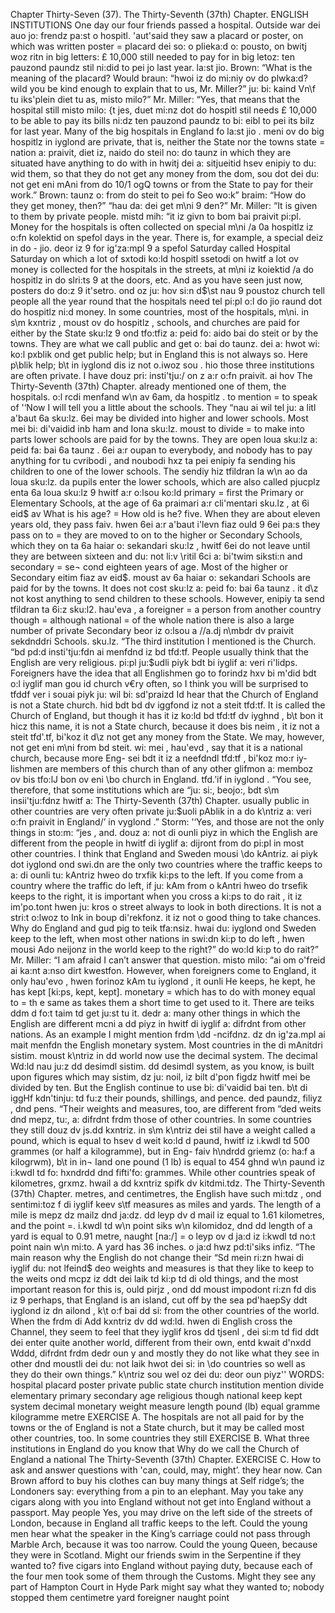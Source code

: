 Chapter Thirty-Seven (37). 
The Thirty-Seventh (37th) Chapter. 
ENGLISH INSTITUTIONS 
One day our four friends passed a hospital. Outside 
war dei auo jo: frendz pa:st o hospitl. 'aut'said 
they saw a placard or poster, on which was written poster = placard 
dei so: o plieka:d o: pousto, on bwitj woz ritn 
in big letters: £ 10,000 still needed to pay for 
in big letoz: ten pauzond paundz stil ni:did to pei jo 
last year. 
la:st jio. 
Brown: “What is the meaning of the placard? Would 
braun: “hwoi iz do mi:niy ov do plwka:d? wild 
you be kind enough to explain that to us, Mr. Miller?” 
ju: bi: kaind Vn\f tu iks'plein diet tu as, misto milo?” 
Mr. Miller: “Yes, that means that the hospital still 
misto milo: {t jes, duet mi:nz dot do hospitl stil 
needs £ 10,000 to be able to pay its bills 
ni:dz ten pauzond paundz to bi: eibl to pei its bilz 
for last year. Many of the big hospitals in England 
fo la:st jio . meni ov do big hospitlz in iyglond 
are private, that is, neither the State nor the towns state = nation 
a: praivit, diet iz, naido do steil no: do taunz 
in which they are situated have anything to do with 
in hwitj dei a: sitjueitid hsev enipiy to du: wid 
them, so that they do not get any money from the 
dom, sou dot dei du: not get eni mAni from do 
10/1 
ogQ 
towns or from the State to pay for their work.” Brown: 
taunz o: from do steit to pei fo Seo wo:k” braim: 
“How do they get money, then?” 
“hau da: dei get m\ni 9 den?” 
Mr. Miller: “It is given to them by private people. 
mistd mih: “it iz givn to bom bai praivit pi:pl. 
Money for the hospitals is often collected on special 
m\ni /a 0a hospitlz iz o:fn kolektid on spefol 
days in the year. There is, for example, a special 
deiz in do - jio. deor iz 9 for ig'za:mpl 9 a spefol 
Saturday called Hospital Saturday on which a lot of 
sxtodi ko:ld hospitl ssetodi on hwitf a lot ov 
money is collected for the hospitals in the streets, at 
m\ni iz koiektid /a do hospitlz in do slri:ts 9 at 
the doors, etc. And as you have seen just now, posters 
do do:z 9 it'setro. ond oz ju: hov si:n d$\st nau 9 poustoz 
church 
tell people all the year round that the hospitals need 
tel pi:pl o:l do jio raund dot do hospitlz ni:d 
money. In some countries, most of the hospitals, 
m\ni. in s\m kxntriz , moust ov do hospitlz , 
schools, and churches are paid for either by the State 
sku:lz 9 ond tfo:tfiz a: peid fo: aido bai do steit 
or by the towns. They are what we call public and get 
o: bai do taunz. dei a: hwot wi: ko:l pxblik ond get 
public help; but in England this is not always so. Here 
p\blik help; b\t in iyglond dis iz not o.iwoz sou . hio 
those three institutions are often private. I have 
douz pri: insti'tju:/ on z a:r o:fn praivit. ai hov 
The Thirty-Seventh (37th) Chapter. 
already mentioned one of them, the hospitals. 
o:l rcdi menfand w\n av 6am, da hospitlz . 
to mention = to 
speak of 
'‘Now I will tell you a little about the schools. They 
“nau ai wil tel ju: a litl a'baut 6a sku:lz. 6ei 
may be divided into higher and lower schools. Most 
mei bi: di'vaidid inb ham and Iona sku:lz. moust 
to divide = to 
make into parts 
lower schools are paid for by the towns. They are open 
loua sku:lz a: peid fa: bai 6a taunz . 6ei a:r oupan 
to everybody, and nobody has to pay anything for 
tu cvribodi , and noubodi hxz ta pei enipiy fa 
sending his children to one of the lower schools. The 
sendiy hiz tfildran la w\n ao da loua sku:lz. da 
pupils enter the lower schools, which are also called 
pjucplz enta 6a loua sku:lz 9 hwitf a:r o:lsou ko:ld 
primary = first 
the Primary or Elementary Schools, at the age of 
6a praimari a:r cli'mentari sku.lz , at 6i eid$ av 
What is his age? 
= How old is he? 
five. When they are about eleven years old, they pass 
faiv. hwen 6ei a:r a'baut i'levn fiaz ould 9 6ei pa:s 
they pass on to = 
they are moved to 
on to the higher or Secondary Schools, which they 
on ta 6a haiar o: sekandari sku:lz , hwitf 6ei 
do not leave until they are between sixteen and 
du: not li:v \ritil 6ci a: bi'twim siksti:n and 
secondary = se¬ 
cond 
eighteen years of age. Most of the higher or Secondary 
eitim fiaz av eid$. moust av 6a haiar o: sekandari 
Schools are paid for by the towns. It does not cost 
sku:lz a: peid fo: bai 6a taunz . it d\z not kost 
anything to send children to these schools. However, 
enipiy ta send tfildran ta 6i:z sku:l2. hau'eva , 
a foreigner = a 
person from 
another country 
though = although 
national = of the 
whole nation 
there is also a large number of private Secondary 
beor iz o:lsou a //a.dj n\mbdr dv praivit sekdnddri 
Schools. 
sku.lz. 
“The third institution I mentioned is the Church. 
“bd pd:d insti'tju:fdn ai menfdnd iz bd tfd:tf. 
People usually think that the English are very religious. 
pi:pl ju:$udli piyk bdt bi iyglif a: veri ri'lidps. 
Foreigners have the idea that all Englishmen go to 
forindz hxv bi m'did bdt o:l iyglif man gou id 
church v€ry often, so I think you will be surprised to 
tfddf ver i souai piyk ju: wil bi: sd'praizd Id 
hear that the Church of England is not a State church. 
hid bdt bd dv iggfond iz not a steit tfd:tf. 
It is called the Church of England, but though it has 
it iz ko:ld bd tfd:tf dv iyghnd , b\t bon it hicz 
this name, it is not a State church, because it does 
bis neim , it iz not a steit tfd'.tf, bi'koz it d\z 
not get any money from the State. We may, however, 
not get eni m\ni from bd steit. wi: mei , hau'evd , 
say that it is a national church, because more Eng- 
sei bdt it iz a neefdndl tfd:tf , bi'koz mo:r iy- 
lishmen are members of this church than of any other 
glifmon a: memboz ov bis tfo:lJ bon ov eni \bo 
church in England. 
tfd.’if in iyglond . 
“You see, therefore, that some institutions which are 
“ju: si:, beojo:, bdt s\m insii'tju:fdnz hwitf a: 
The Thirty-Seventh (37th) Chapter. 
usually public in other countries are very often private 
ju:$uoli pAblik in a do k\ntriz a: veri o:fn praivit 
in England/’ 
in vyglond .” 
Storm: '‘Yes, and those are not the only things in 
sto:m: “jes , and. douz a: not di ounli piyz in 
which the English are different from the people in 
hwitf di iyglif a: dijront from do pi:pl in 
most other countries. I think that England and Sweden 
mousi \do kAntriz. ai piyk dot iyglond ond swi.dn 
are the only two countries where the traffic keeps to 
a: di ounli tu: kAntriz hweo do trxfik ki:ps to 
the left. If you come from a country where the traffic 
do left, if ju: kAm from o kAntri hweo do trsefik 
keeps to the right, it is important when you cross a 
ki:ps to do rait , it iz im'po.tont hwen ju: kros o 
street always to look in both directions. It is not a 
stri:t o:lwoz to Ink in boup di'rekfonz. it iz not o 
good thing to take chances. Why do England and 
gud pig to teik tfa:nsiz. hwai du: iyglond ond 
Sweden keep to the left, when most other nations in 
swi:dn ki:p to do left , hwen mousi Ado neijonz in 
the world keep to the right?” 
do wo:ld ki:p to do rait?” 
Mr. Miller: “I am afraid I can’t answer that question. 
misto milo: “ai om o'freid ai ka:nt a:nso dirt kwestfon. 
However, when foreigners come to England, it only 
hau'evo , hwen forinoz kAm tu iyglond , it ounli 
He keeps, he kept, 
he has kept [ki:ps, 
kept, kept]. 
monetary = 
which has to do 
with money 
equal to = th e 
same as 
takes them a short time to get used to it. There are 
teiks ddm d fo:t taim td get ju:st tu it. dedr a: 
many other things in which the English are different 
mcni a dd piyz in hwitf di iyglif a: difrdnt 
from other nations. As an example I might mention 
frdm \dd -ncifdnz. dz dn ig'za.mpl ai mait menfdn 
the English monetary system. Most countries in the 
di mAnitdri sistim. moust k\ntriz in dd 
world now use the decimal system. The decimal 
Wd:ld nau ju:z dd desimdl sistim. dd desimdl 
system, as you know, is built upon figures which may 
sistim, dz ju: noil, iz bilt d'pon figdz hwitf mei 
be divided by ten. But the English continue to use 
bi: di'vaidid bai ten. b\t di iggHf kdn'tinju: td fu:z 
their pounds, shillings, and pence. 
ded paundz, filiyz , dnd pens. 
“Their weights and measures, too, are different from 
“ded weits dnd mepz, tu:, a: difrdnt frdm 
those of other countries. In some countries they still 
douz dv js.dd kxntriz. in s\m k\ntriz dei stil 
have a weight called a pound, which is equal to 
hsev d weit ko:ld d paund, hwitf iz i.kwdl td 
500 grammes (or half a kilogramme), but in Eng- 
faiv h\ndrdd griemz (o: ha:f a kilogrwm), b\t in in¬ 
land one pound (1 lb) is equal to 454 
ghnd w\n paund iz i:kwdl td fo: hxndrdd dnd fifti'fo: 
grammes. While other countries speak of kilometres, 
grxmz. hwail a dd kxntriz spifk dv kitdmi.tdz. 
The Thirty-Seventh (37th) Chapter. 
metres, and centimetres, the English have such 
mi:tdz , ond sentimi:toz f di iyglif keev s\tf 
measures as miles and yards. The length of a mile is 
mepz dz mailz dnd ja:dz. dd leyp dv d mail iz 
equal to 1.61 kilometres, and the point =. 
i.kwdl td w\n point siks w\n kilomidoz, dnd dd 
length of a yard is equal to 0.91 metre, naught [na:/] = o 
leyp ov d ja:d iz i:kwdl td no:t point nain w\n mi:to. 
A yard has 36 inches. 
o ja:d hwz pd:ti'siks infiz. 
“The main reason why the English do not change their 
“Sd mein ri:zn hwai di iyglif du: not lfeind$ deo 
weights and measures is that they like to keep to the 
weits ond mcpz iz ddt dei laik td ki:p td di 
old things, and the most important reason for this is, 
ould pirjz , ond dd moust impodont ri:zn fd dis iz 9 
perhaps, that England is an island, cut off by the sea 
pd'haepSy ddt iyglond iz dn ailond , k\t o:f bai dd si: 
from the other countries of the world. When the 
frdm di Add kxntriz dv dd wd:ld. hwen di 
English cross the Channel, they seem to feel that they 
iyglif kros dd tjsenl , dei si:m td fid ddt dei 
enter quite another world, different from their own, 
entd kwait d'nxdd Wddd, difrdnt frdm dedr oun y 
and mostly they do not like what they see in other 
dnd moustli dei du: not laik hwot dei si: in \do 
countries so well as they do their own things.” 
k\ntriz sou wel oz dei du: deor oun piyz'' 
WORDS: 
hospital 
placard 
poster 
private 
public 
state 
church 
institution 
mention 
divide 
elementary 
primary 
secondary 
age 
religious 
though 
national 
keep 
kept 
system 
decimal 
monetary 
weight 
measure 
length 
pound (lb) 
equal 
gramme 
kilogramme 
metre 
EXERCISE A. 
The hospitals are not all paid for by the towns or the 
of England is not a State church, but it may be called 
most other countries, too. In some countries they still 
EXERCISE B. 
What three institutions in England do you know that 
Why do we call the Church of England a national 
The Thirty-Seventh (37th) Chapter. 
EXERCISE C. 
How to ask and answer questions with 'can, could, 
may, might’. 
they hear now. Can Brown afford to buy his clothes 
can buy many things at Self ridge’s; the Londoners 
say: everything from a pin to an elephant. May you 
take any cigars along with you into England without 
not get into England without a passport. May people 
Yes, you may drive on the left side of the streets of 
London, because in England all traffic keeps to the 
left. Could the young men hear what the speaker in 
the King’s carriage could not pass through Marble 
Arch, because it was too narrow. Could the young 
Queen, because they were in Scotland. Might our 
friends swim in the Serpentine if they wanted to? 
five cigars into England without paying duty, because 
each of the four men took some of them through the 
Customs. Might they see any part of Hampton Court 
in Hyde Park might say what they wanted to; nobody 
stopped them 
centimetre 
yard 
foreigner 
naught 
point 
